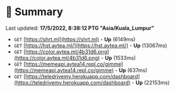 # 📖 Summary
Last updated: **17/5/2022, 8:38:12 PTG "Asia/Kuala_Lumpur"**

- `GET` [https://shrt.ml](https://shrt.ml) - **Up** (6149ms)
- `GET` [https://hst.aytea.ml/](https://hst.aytea.ml/) - **Up** (13067ms)
- `GET` [https://color.aytea.ml/4b31d6.png](https://color.aytea.ml/4b31d6.png) - **Up** (1533ms)
- `GET` [https://memeapi.aytea14.repl.co/gimme](https://memeapi.aytea14.repl.co/gimme) - **Up** (637ms)
- `GET` [https://teledrivemy.herokuapp.com/dashboard](https://teledrivemy.herokuapp.com/dashboard) - **Up** (22153ms)
